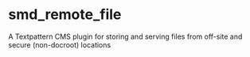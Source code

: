 # smd_remote_file
A Textpattern CMS plugin for storing and serving files from off-site and secure (non-docroot) locations
